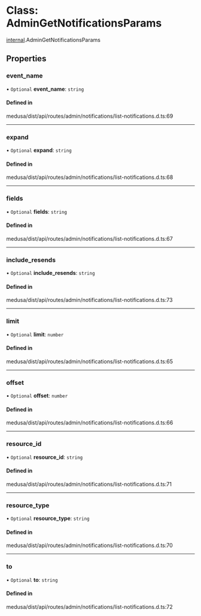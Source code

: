 # Class: AdminGetNotificationsParams

[internal](../modules/internal-12.md).AdminGetNotificationsParams

## Properties

### event\_name

• `Optional` **event\_name**: `string`

#### Defined in

medusa/dist/api/routes/admin/notifications/list-notifications.d.ts:69

___

### expand

• `Optional` **expand**: `string`

#### Defined in

medusa/dist/api/routes/admin/notifications/list-notifications.d.ts:68

___

### fields

• `Optional` **fields**: `string`

#### Defined in

medusa/dist/api/routes/admin/notifications/list-notifications.d.ts:67

___

### include\_resends

• `Optional` **include\_resends**: `string`

#### Defined in

medusa/dist/api/routes/admin/notifications/list-notifications.d.ts:73

___

### limit

• `Optional` **limit**: `number`

#### Defined in

medusa/dist/api/routes/admin/notifications/list-notifications.d.ts:65

___

### offset

• `Optional` **offset**: `number`

#### Defined in

medusa/dist/api/routes/admin/notifications/list-notifications.d.ts:66

___

### resource\_id

• `Optional` **resource\_id**: `string`

#### Defined in

medusa/dist/api/routes/admin/notifications/list-notifications.d.ts:71

___

### resource\_type

• `Optional` **resource\_type**: `string`

#### Defined in

medusa/dist/api/routes/admin/notifications/list-notifications.d.ts:70

___

### to

• `Optional` **to**: `string`

#### Defined in

medusa/dist/api/routes/admin/notifications/list-notifications.d.ts:72
